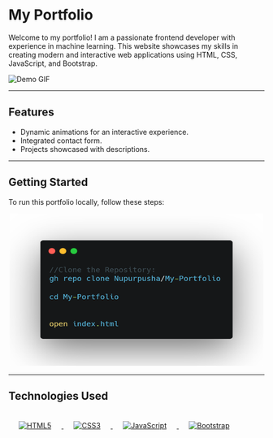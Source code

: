 # **My Portfolio**
Welcome to my portfolio! I am a passionate frontend developer with experience in machine learning. This website showcases my skills in creating modern and interactive web applications using HTML, CSS, JavaScript, and Bootstrap.
<p align="left">
  <img src="https://github.com/Nupurpusha/My-Portfolio/blob/main/demo.gif.gif" alt="Demo GIF" width="500" height="300">
</p>

---

## Features
- Dynamic animations for an interactive experience.
- Integrated contact form.
- Projects showcased with descriptions.

---

## Getting Started

To run this portfolio locally, follow these steps:
<p align="center">
  <img src="https://github.com/Nupurpusha/My-Portfolio/blob/main/carbon%20(6).png" alt="getting started" width="500" height="300">
</p>

---

## Technologies Used

<a href="https://developer.mozilla.org/en-US/docs/Web/HTML" target="_blank">
    <img src="https://img.shields.io/badge/HTML5-E34F26?style=for-the-badge&logo=html5&logoColor=white" alt="HTML5" style="margin: 20px;" width="100" height="40">
</a>
<a href="https://developer.mozilla.org/en-US/docs/Web/CSS" target="_blank">
    <img src="https://img.shields.io/badge/CSS3-1572B6?style=for-the-badge&logo=css3&logoColor=white" alt="CSS3" style="margin: 20px;" width="100" height="40">
</a>
<a href="https://developer.mozilla.org/en-US/docs/Web/JavaScript" target="_blank">
    <img src="https://img.shields.io/badge/JavaScript-ES6+-yellow?style=for-the-badge&logo=javascript&logoColor=white" alt="JavaScript" style="margin: 20px;" width="200" height="40">
</a>
<a href="https://getbootstrap.com/" target="_blank">
    <img src="https://img.shields.io/badge/Bootstrap-5.3-purple?style=for-the-badge&logo=bootstrap&logoColor=white" alt="Bootstrap" style="margin: 20px;" width="200" height="40">
</a>


